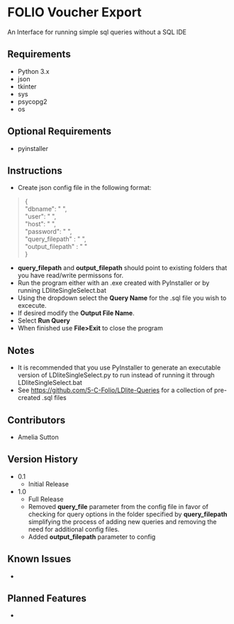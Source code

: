 # FOLIO Voucher Export

An Interface for running simple sql queries without a SQL IDE

## Requirements


* Python 3.x
* json
* tkinter
* sys
* psycopg2
* os

## Optional Requirements
* pyinstaller
  

## Instructions

* Create json config file in the following format:
>{\
    "dbname": " ",\
    "user": " ",\
    "host": " ",\
    "password": " ",\
    "query_filepath" : " ",\
    "output_filepath" : " "\
}
* **query_filepath** and **output_filepath** should point to existing folders that you have read/write permissons for.
* Run the program either with an .exe created with PyInstaller or by running LDliteSingleSelect.bat
* Using the dropdown select the **Query Name** for the .sql file you wish to excecute.
* If desired modify the **Output File Name**.
* Select **Run Query**
* When finished use **File>Exit** to close the program
  
## Notes
* It is recommended that you use PyInstaller to generate an executable version of LDliteSingleSelect.py to run instead 
of running it through LDliteSingleSelect.bat
* See https://github.com/5-C-Folio/LDlite-Queries for a collection of pre-created .sql files

## Contributors


* Amelia Sutton


## Version History

* 0.1
    * Initial Release
* 1.0
    * Full Release
    * Removed **query_file** parameter from the config file in favor of checking for query options in the folder specified by **query_filepath** simplifying the process of adding new queries and removing the need for additional config files.
    * Added **output_filepath** parameter to config
    
## Known Issues
* 
## Planned Features
*

